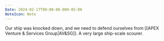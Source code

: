 ```yaml
---
Date: 2024-02-17T00:00:00.000-05:00
NoteIcon: Note
---
```

Our ship was knocked down, and we need to defend ourselves from [[APEX Venture & Services Group|AV&SG]]. A very large ship-scale scourer.